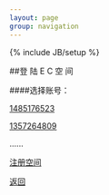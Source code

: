 ```yaml
---
layout: page
group: navigation
---
```

{% include JB/setup %}

##登 陆 E C 空 间

####选择账号：

[1485176523](eg32.html)

[1357264809](eg36.html)

......


[注册空间](eg31.html)

[返回](eg4a.html)

